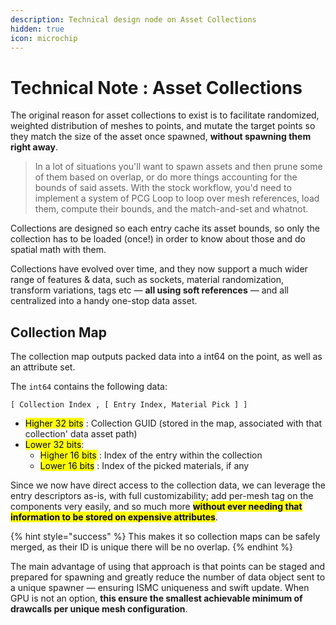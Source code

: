 ```yaml
---
description: Technical design node on Asset Collections
hidden: true
icon: microchip
---
```


# Technical Note : Asset Collections

The original reason for asset collections to exist is to facilitate randomized, weighted distribution of meshes to points, and mutate the target points so they match the size of the asset once spawned, **without spawning them right away**.

> In a lot of situations you'll want to spawn assets and then prune some of them based on overlap, or do more things accounting for the bounds of said assets. With the stock workflow, you'd need to implement a system of PCG Loop to loop over mesh references, load them, compute their bounds, and the match-and-set and whatnot.

Collections are designed so each entry cache its asset bounds, so only the collection has to be loaded (once!) in order to know about those and do spatial math with them.

Collections have evolved over time, and they now support a much wider range of features & data, such as sockets, material randomization, transform variations, tags etc — **all using soft references** — and all centralized into a handy one-stop data asset.



## Collection Map

The collection map outputs packed data into a int64 on the point, as well as an attribute set.

The `int64` contains the following data:

`[ Collection Index , [ Entry Index, Material Pick ] ]`

* <mark style="color:$info;">Higher 32 bits</mark> : Collection GUID (stored in the map, associated with that collection' data asset path)
* <mark style="color:$info;">Lower 32 bits</mark>:
  * <mark style="color:$info;">Higher 16 bits</mark> : Index of the entry within the collection
  * <mark style="color:$info;">Lower 16 bits</mark> : Index of the picked materials, if any

Since we now have direct access to the collection data, we can leverage the entry descriptors as-is, with full customizability; add per-mesh tag on the components very easily, and so much more <mark style="background-color:$success;">**without ever needing that information to be stored on expensive attributes**</mark>.

{% hint style="success" %}
This makes it so collection maps can be safely merged, as their ID is unique there will be no overlap.
{% endhint %}

The main advantage of using that approach is that points can be staged and prepared for spawning and greatly reduce the number of data object sent to a unique spawner — ensuring ISMC uniqueness and swift update. When GPU is not an option, **this ensure the smallest achievable minimum of drawcalls per unique mesh configuration**.

